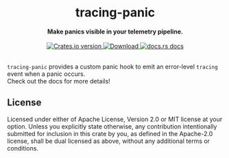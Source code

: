 <h1 align="center">tracing-panic</h1>
<div align="center">
 <strong>
   Make panics visible in your telemetry pipeline.
 </strong>
</div>

<br />

<div align="center">
  <!-- Crates version -->
  <a href="https://crates.io/crates/tracing-panic">
    <img src="https://img.shields.io/crates/v/wiremock.svg?style=flat-square"
    alt="Crates.io version" />
  </a>
  <!-- Downloads -->
  <a href="https://crates.io/crates/tracing-panic">
    <img src="https://img.shields.io/crates/d/wiremock.svg?style=flat-square"
      alt="Download" />
  </a>
  <!-- docs.rs docs -->
  <a href="https://docs.rs/tracing-panic">
    <img src="https://img.shields.io/badge/docs-latest-blue.svg?style=flat-square"
      alt="docs.rs docs" />
  </a>
</div>
<br/>

`tracing-panic` provides a custom panic hook to emit an error-level `tracing` event when a panic occurs.  
Check out the docs for more details!

## License

Licensed under either of Apache License, Version 2.0 or MIT license at your option.
Unless you explicitly state otherwise, any contribution intentionally submitted for inclusion in this crate by you, as defined in the Apache-2.0 license, shall be dual licensed as above, without any additional terms or conditions.